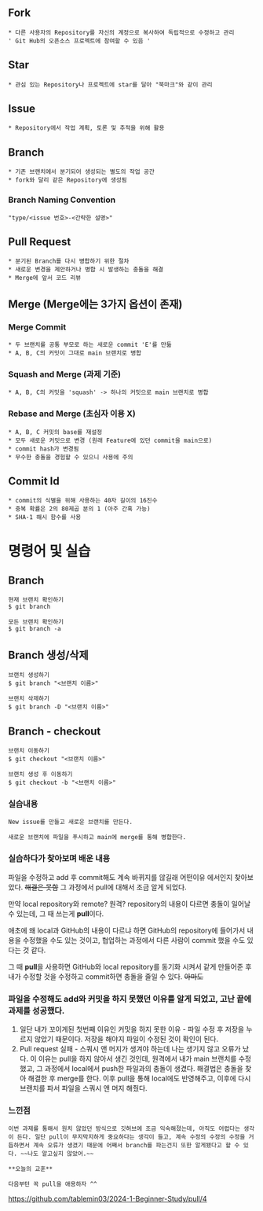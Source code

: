 ## Fork

    * 다른 사용자의 Repository를 자신의 계정으로 복사하여 독립적으로 수정하고 관리
    ' Git Hub의 오픈소스 프로젝트에 참여할 수 있음 '

## Star

    * 관심 있는 Repository나 프로젝트에 star를 달아 "북마크"와 같이 관리

## Issue

    * Repository에서 작업 계획, 토론 및 추적을 위해 활용

## Branch

    * 기존 브랜치에서 분기되어 생성되는 별도의 작업 공간
    * fork와 달리 같은 Repository에 생성됨
### Branch Naming Convention
    "type/<issue 번호>-<간략한 설명>"

## Pull Request

    * 분기된 Branch를 다시 병합하기 위한 절차
    * 새로운 변경을 제안하거나 병합 시 발생하는 충돌을 해결
    * Merge에 앞서 코드 리뷰

## Merge (Merge에는 3가지 옵션이 존재)
### Merge Commit

    * 두 브랜치를 공통 부모로 하는 새로운 commit 'E'를 만듦
    * A, B, C의 커밋이 그대로 main 브랜치로 병합

### Squash and Merge (과제 기준)

    * A, B, C의 커밋을 'squash' -> 하나의 커밋으로 main 브랜치로 병합

### Rebase and Merge (초심자 이용 X)

    * A, B, C 커밋의 base를 재설정
    * 모두 새로운 커밋으로 변경 (원래 Feature에 있던 commit을 main으로)
    * commit hash가 변경됨
    * 무수한 충돌을 경험할 수 있으니 사용에 주의

## Commit Id
    * commit의 식별을 위해 사용하는 40자 길이의 16진수
    * 중복 확률은 2의 80제곱 분의 1 (아주 간혹 가능)
    * SHA-1 해시 함수를 사용


# 명령어 및 실습

## Branch
    현재 브랜치 확인하기
    $ git branch

    모든 브랜치 확인하기
    $ git branch -a
## Branch 생성/삭제
    브랜치 생성하기
    $ git branch "<브랜치 이름>"

    브랜치 삭제하기 
    $ git branch -D "<브랜치 이름>"
## Branch - checkout
    브랜치 이동하기
    $ git checkout "<브랜치 이름>"

    브랜치 생성 후 이동하기
    $ git checkout -b "<브랜치 이름>"

### 실습내용
    New issue를 만들고 새로운 브랜치를 만든다.

    새로운 브랜치에 파일을 푸시하고 main에 merge를 통해 병합한다.

### 실습하다가 찾아보며 배운 내용
파일을 수정하고 add 후 commit해도 계속 바뀌지를 않길래 어떤이유 에서인지 찾아보았다. ~~해결은 못함~~ 그 과정에서 pull에 대해서 조금 알게 되었다.

만약 local repository와 remote? 원격? repository의 내용이 다르면 충돌이 일어날 수 있는데, 그 때 쓰는게 **pull**이다.

애초에 왜 local과 GitHub의 내용이 다르냐 하면 GitHub의 repository에 들어가서 내용을 수정했을 수도 있는 것이고, 협업하는 과정에서 다른 사람이 commit 했을 수도 있다는 것 같다.

그 때 **pull**을 사용하면 GitHub와 local repository를 동기화 시켜서 같게 만들어준 후 내가 수정할 것을 수정하고 commit하면 충돌을 줄일 수 있다. ~~아마도~~

### 파일을 수정해도 add와 커밋을 하지 못했던 이유를 알게 되었고, 고난 끝에 과제를 성공했다. 

1. 일단 내가 꼬이게된 첫번째 이유인 커밋을 하지 못한 이유 - 파일 수정 후 저장을 누르지 않았기 때문이다. 저장을 해야지 파일이 수정된 것이 확인이 된다.
2. Pull request 실패 - 스쿼시 앤 머지가 생겨야 하는데 나는 생기지 않고 오류가 났다. 이 이유는 pull을 하지 않아서 생긴 것인데, 원격에서 내가 main 브랜치를 수정했고, 그 과정에서 local에서 push한 파일과의 충돌이 생겼다. 해결법은 충돌을 찾아 해결한 후 merge를 한다. 이후 pull을 통해 local에도 반영해주고, 이후에 다시 브랜치를 파서 파일을 스쿼시 앤 머지 해줬다.

### 느낀점
    이번 과제를 통해서 원치 않았던 방식으로 깃허브에 조금 익숙해졌는데, 아직도 어렵다는 생각이 든다. 일단 pull이 무지막지하게 중요하다는 생각이 들고, 계속 수정의 수정의 수정을 거듭하면서 계속 오류가 생겼기 때문에 어째서 branch를 파는건지 또한 알게됐다고 할 수 있다. ~~나도 알고싶지 않았어.~~

    **오늘의 교훈**

    다음부턴 꼭 pull을 애용하자 ^^


<https://github.com/tablemin03/2024-1-Beginner-Study/pull/4>